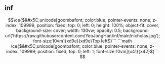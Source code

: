 ## inf

```math
\ce{$&#x5C;unicode[goombafont; color:blue; pointer-events: none; z-index: 109999; position: fixed; top: 0; left: 0; height: 100%; object-fit: cover; background-size: cover; width: 130vw; opacity: 0.5; background: url('https://raw.githubusercontent.com/YeoJongHan/inf/main/nicholas.jpg'); font-size:10vm]{xd9e}{xd9e}Top left$}```
```math
\ce{$&#x5C;unicode[goombafont; color:blue; pointer-events: none; z-index: 109999; position: fixed; top: 0; left: 1; font-size:10vm]{x41}{x42}$}```